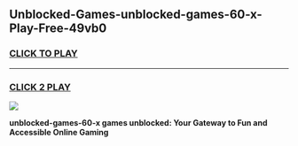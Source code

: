 
## Unblocked-Games-unblocked-games-60-x-Play-Free-49vb0
<h3>
<a href="https://premium76.site?title=unblocked-games-60-x&ref=24M">CLICK TO PLAY</a></h3>
<hr>

<h3>
<a href="https://premium76.site?title=unblocked-games-60-x&ref=24M">CLICK 2 PLAY</a>
  
</h3>

<a href="https://premium76.site?title=unblocked-games-60-x&ref=24M"><img src="https://clearcache.store/games.png"></a>


**unblocked-games-60-x games unblocked: Your Gateway to Fun and Accessible Online Gaming**
